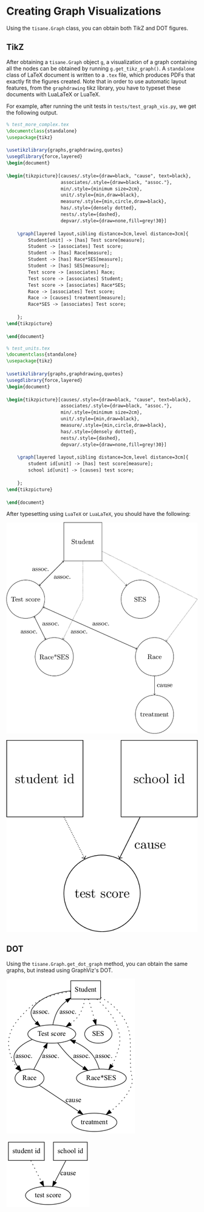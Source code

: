# Creating Graph Visualizations
Using the `tisane.Graph` class, you can obtain both TikZ and DOT figures.


## TikZ

After obtaining a `tisane.Graph` object `g`, a visualization of a graph containing
all the nodes can be obtained by running `g.get_tikz_graph()`. A `standalone`
class of LaTeX document is
written to a `.tex` file, which produces PDFs that exactly fit the figures created.
Note that in order to use automatic layout features, from the `graphdrawing` tikz
library, you have to typeset these documents with LuaLaTeX or LuaTeX.

For example, after running the unit tests in `tests/test_graph_vis.py`, we get the
following output.

```LaTeX
% test_more_complex.tex
\documentclass{standalone}
\usepackage{tikz}

\usetikzlibrary{graphs,graphdrawing,quotes}
\usegdlibrary{force,layered}
\begin{document}

\begin{tikzpicture}[causes/.style={draw=black, "cause", text=black},
                    associates/.style={draw=black, "assoc."},
                    min/.style={minimum size=2cm},
                    unit/.style={min,draw=black},
                    measure/.style={min,circle,draw=black},
                    has/.style={densely dotted},
                    nests/.style={dashed},
                    depvar/.style={draw=none,fill=grey!30}]

    \graph[layered layout,sibling distance=3cm,level distance=3cm]{
		Student[unit] -> [has] Test score[measure];
		Student -> [associates] Test score;
		Student -> [has] Race[measure];
		Student -> [has] Race*SES[measure];
		Student -> [has] SES[measure];
		Test score -> [associates] Race;
		Test score -> [associates] Student;
		Test score -> [associates] Race*SES;
		Race -> [associates] Test score;
		Race -> [causes] treatment[measure];
		Race*SES -> [associates] Test score;

    };
\end{tikzpicture}

\end{document}
```

```LaTeX
% test_units.tex
\documentclass{standalone}
\usepackage{tikz}

\usetikzlibrary{graphs,graphdrawing,quotes}
\usegdlibrary{force,layered}
\begin{document}

\begin{tikzpicture}[causes/.style={draw=black, "cause", text=black},
                    associates/.style={draw=black, "assoc."},
                    min/.style={minimum size=2cm},
                    unit/.style={min,draw=black},
                    measure/.style={min,circle,draw=black},
                    has/.style={densely dotted},
                    nests/.style={dashed},
                    depvar/.style={draw=none,fill=grey!30}]

    \graph[layered layout,sibling distance=3cm,level distance=3cm]{
		student id[unit] -> [has] test score[measure];
		school id[unit] -> [causes] test score;

    };
\end{tikzpicture}

\end{document}
```

After typesetting using `LuaTeX` or `LuaLaTeX`, you should have the following:

![A graph generated using TikZ and LuaLaTeX containing four nodes, Student (square shaped), Test Score (circle shaped), Race (circle shaped), Race*SES (circle shaped), SES (circle shaped), and treatment (circle shaped).](examples/standalone1.png?raw=true)

![A graph generated using TikZ and LuaLaTeX containing the nodes student id, test score, and school. Student id and school are circles, and test score is a rectangle. There are arrows between student id and test score, and school id and test score. The arrow from school id to test score is red, and has a c next to it.](examples/standalone2.png?raw=true)

## DOT

Using the `tisane.Graph.get_dot_graph` method, you can obtain the same graphs,
but instead using GraphViz's DOT.

![A graph generated by DOT containing four nodes, Student (box shaped), Test Score (ellipse shaped), Race (ellipse shaped), Race*SES (ellipse shaped), SES (ellipse shaped), and treatment (ellipse shaped).](examples/test_more_complex.png?raw=true)

![A graph generated by DOT containing the nodes student id, test score, and school. Student id and school are ellipses, and test score is a rectangle. There are arrows between student id and test score, and school id and test score. The arrow from school id to test score is red, and has a c next to it.](examples/test_units.png?raw=true)
